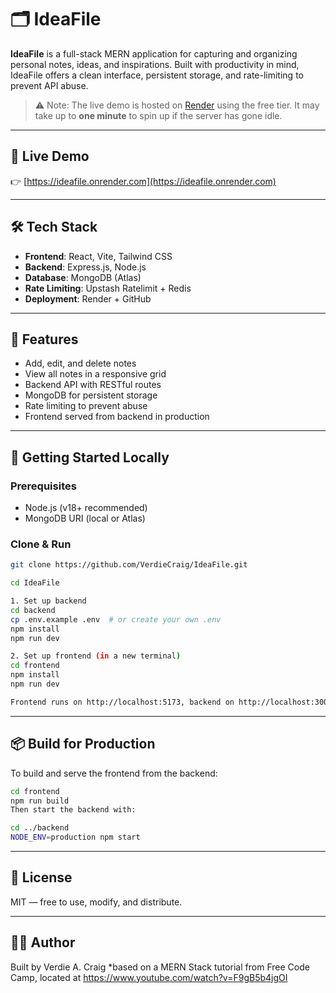 # 🗂️ IdeaFile

**IdeaFile** is a full-stack MERN application for capturing and organizing personal notes, ideas, and inspirations. Built with productivity in mind, IdeaFile offers a clean interface, persistent storage, and rate-limiting to prevent API abuse.

> ⚠️ Note: The live demo is hosted on [Render](https://render.com/) using the free tier. It may take up to **one minute** to spin up if the server has gone idle.

---

## 🚀 Live Demo

👉 [https://ideafile.onrender.com](https://ideafile.onrender.com)

---

## 🛠 Tech Stack

- **Frontend**: React, Vite, Tailwind CSS
- **Backend**: Express.js, Node.js
- **Database**: MongoDB (Atlas)
- **Rate Limiting**: Upstash Ratelimit + Redis
- **Deployment**: Render + GitHub

---

## 🧪 Features

- Add, edit, and delete notes
- View all notes in a responsive grid
- Backend API with RESTful routes
- MongoDB for persistent storage
- Rate limiting to prevent abuse
- Frontend served from backend in production

---

## 🧰 Getting Started Locally

### Prerequisites

- Node.js (v18+ recommended)
- MongoDB URI (local or Atlas)

### Clone & Run

```bash
git clone https://github.com/VerdieCraig/IdeaFile.git

cd IdeaFile

1. Set up backend
cd backend
cp .env.example .env  # or create your own .env
npm install
npm run dev

2. Set up frontend (in a new terminal)
cd frontend
npm install
npm run dev

Frontend runs on http://localhost:5173, backend on http://localhost:3000.

```

---

## 📦 Build for Production
To build and serve the frontend from the backend:
```bash
cd frontend
npm run build
Then start the backend with:

cd ../backend
NODE_ENV=production npm start

```

---

## 📝 License
MIT — free to use, modify, and distribute.

---

## 🙋‍♀️ Author
Built by Verdie A. Craig
*based on a MERN Stack tutorial from Free Code Camp,
located at https://www.youtube.com/watch?v=F9gB5b4jgOI
